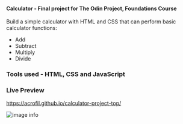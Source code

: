 #### Calculator - Final project for The Odin Project, Foundations Course
Build a simple calculator with HTML and CSS that can perform basic calculator functions:
- Add
- Subtract
- Multiply
- Divide

### Tools used - HTML, CSS and JavaScript

### Live Preview
https://acrofil.github.io/calculator-project-top/


![image info](./pictures/image.png)

